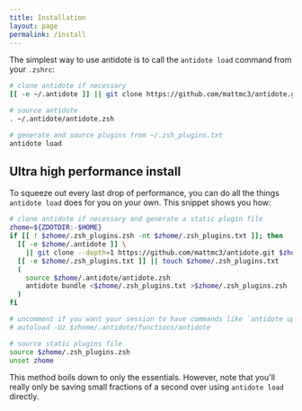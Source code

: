 ```yaml
---
title: Installation
layout: page
permalink: /install
---
```


The simplest way to use antidote is to call the `antidote load` command from your
`.zshrc`:

```zsh
# clone antidote if necessary
[[ -e ~/.antidote ]] || git clone https://github.com/mattmc3/antidote.git ~/.antidote

# source antidote
. ~/.antidote/antidote.zsh

# generate and source plugins from ~/.zsh_plugins.txt
antidote load
```

## Ultra high performance install

To squeeze out every last drop of performance, you can do all the things
`antidote load` does for you on your own. This snippet shows you how:

```zsh
# clone antidote if necessary and generate a static plugin file
zhome=${ZDOTDIR:-$HOME}
if [[ ! $zhome/.zsh_plugins.zsh -nt $zhome/.zsh_plugins.txt ]]; then
  [[ -e $zhome/.antidote ]] \
    || git clone --depth=1 https://github.com/mattmc3/antidote.git $zhome/.antidote
  [[ -e $zhome/.zsh_plugins.txt ]] || touch $zhome/.zsh_plugins.txt
  (
    source $zhome/.antidote/antidote.zsh
    antidote bundle <$zhome/.zsh_plugins.txt >$zhome/.zsh_plugins.zsh
  )
fi

# uncomment if you want your session to have commands like `antidote update`
# autoload -Uz $zhome/.antidote/functions/antidote

# source static plugins file
source $zhome/.zsh_plugins.zsh
unset zhome
```

This method boils down to only the essentials. However, note that you'll really only be
saving small fractions of a second over using `antidote load` directly.
